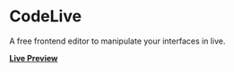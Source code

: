 # CodeLive
A free frontend editor to manipulate your interfaces in live.

[**Live Preview**](https://sa-ion10.github.io/CodeLive/)
